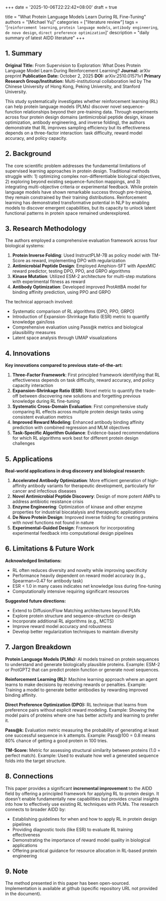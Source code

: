 +++
date = '2025-10-06T22:22:42+08:00'
draft = true

title = "What Protein Language Models Learn During RL Fine-Tuning"
authors = "[Michael Yu]"
categories = ["literature review"]
tags = '[`reinforcement learning`, `protein language models`, `antibody engineering`, `de novo design`, `direct preference optimization`]'
description = "daily summary of latest AIDD literature"
+++


## 1. Summary

**Original Title:** From Supervision to Exploration: What Does Protein Language Model Learn During Reinforcement Learning?
**Journal:** arXiv preprint
**Publication Date:** October 2, 2025
**DOI:** arXiv:2510.01571v1
**Primary Research Group/Institution:** Multi-institutional collaboration led by The Chinese University of Hong Kong, Peking University, and Stanford University.

This study systematically investigates whether reinforcement learning (RL) can help protein language models (PLMs) discover novel sequence-function relationships beyond their pre-training data. Through experiments across four protein design domains (antimicrobial peptide design, kinase optimization, antibody engineering, and inverse folding), the authors demonstrate that RL improves sampling efficiency but its effectiveness depends on a three-factor interaction: task difficulty, reward model accuracy, and policy capacity.

## 2. Background

The core scientific problem addresses the fundamental limitations of supervised learning approaches in protein design. Traditional methods struggle with: 1) optimizing complex non-differentiable biological objectives, 2) exploring beyond existing sequence-function mappings, and 3) integrating multi-objective criteria or experimental feedback. While protein language models have shown remarkable success through pre-training, they remain constrained by their training distributions. Reinforcement learning has demonstrated transformative potential in NLP by enabling models to discover emergent capabilities, but its capacity to unlock latent functional patterns in protein space remained underexplored.

## 3. Research Methodology

The authors employed a comprehensive evaluation framework across four biological systems:

1. **Protein Inverse Folding**: Used InstructPLM-7B as policy model with TM-Score as reward, implementing DPO with regularization
2. **Antimicrobial Peptide Design**: Employed Amphion-SFT with ApexMIC reward predictor, testing DPO, PPO, and GRPO algorithms
3. **Kinase Mutation**: Utilized ESM-2 architecture for multi-step mutations with experimental fitness as reward
4. **Antibody Optimization**: Developed improved ProtAttBA model for binding affinity prediction, using PPO and GRPO

The technical approach involved:
- Systematic comparison of RL algorithms (DPO, PPO, GRPO)
- Introduction of Expansion-Shrinkage Ratio (ESR) metric to quantify knowledge gain/loss
- Comprehensive evaluation using Pass@k metrics and biological plausibility measures
- Latent space analysis through UMAP visualizations

## 4. Innovations

**Key innovations compared to previous state-of-the-art:**

1. **Three-Factor Framework**: First principled framework identifying that RL effectiveness depends on task difficulty, reward accuracy, and policy capacity interaction
2. **Expansion-Shrinkage Ratio (ESR)**: Novel metric to quantify the trade-off between discovering new solutions and forgetting previous knowledge during RL fine-tuning
3. **Systematic Cross-Domain Evaluation**: First comprehensive study comparing RL effects across multiple protein design tasks using consistent evaluation metrics
4. **Improved Reward Modeling**: Enhanced antibody binding affinity prediction with combined regression and MLM objectives
5. **Task-Specific Algorithm Guidance**: Evidence-based recommendations for which RL algorithms work best for different protein design challenges

## 5. Applications

**Real-world applications in drug discovery and biological research:**

1. **Accelerated Antibody Optimization**: More efficient generation of high-affinity antibody variants for therapeutic development, particularly for cancer and infectious diseases
2. **Novel Antimicrobial Peptide Discovery**: Design of more potent AMPs to address antibiotic resistance crisis
3. **Enzyme Engineering**: Optimization of kinase and other enzyme properties for industrial biocatalysis and therapeutic applications
4. **De Novo Protein Design**: Improved inverse folding for creating proteins with novel functions not found in nature
5. **Experimental-Guided Design**: Framework for incorporating experimental feedback into computational design pipelines

## 6. Limitations & Future Work

**Acknowledged limitations:**
- RL often reduces diversity and novelty while improving specificity
- Performance heavily dependent on reward model accuracy (e.g., Spearman=0.47 for antibody task)
- ESR < 1.0 in many cases indicates net knowledge loss during fine-tuning
- Computationally intensive requiring significant resources

**Suggested future directions:**
- Extend to Diffusion/Flow Matching architectures beyond PLMs
- Explore protein structure and sequence-structure co-design
- Incorporate additional RL algorithms (e.g., MCTS)
- Improve reward model accuracy and robustness
- Develop better regularization techniques to maintain diversity

## 7. Jargon Breakdown

**Protein Language Models (PLMs):** AI models trained on protein sequences to understand and generate biologically plausible proteins. Example: ESM-2 or ProtGPT2 that can predict protein function or generate novel sequences.

**Reinforcement Learning (RL):** Machine learning approach where an agent learns to make decisions by receiving rewards or penalties. Example: Training a model to generate better antibodies by rewarding improved binding affinity.

**Direct Preference Optimization (DPO):** RL technique that learns from preference pairs without explicit reward modeling. Example: Showing the model pairs of proteins where one has better activity and learning to prefer it.

**Pass@k:** Evaluation metric measuring the probability of generating at least one successful sequence in k attempts. Example: Pass@100 = 0.8 means 80% chance of getting a good protein in 100 tries.

**TM-Score:** Metric for assessing structural similarity between proteins (1.0 = perfect match). Example: Used to evaluate how well a generated sequence folds into the target structure.

## 8. Connections

This paper provides a significant **incremental improvement** to the AIDD field by offering a principled framework for applying RL to protein design. It doesn't enable fundamentally new capabilities but provides crucial insights into how to effectively use existing RL techniques with PLMs. The research connects to broader AIDD by:

- Establishing guidelines for when and how to apply RL in protein design pipelines
- Providing diagnostic tools (like ESR) to evaluate RL training effectiveness
- Demonstrating the importance of reward model quality in biological applications
- Offering practical guidance for resource allocation in RL-based protein engineering

## 9. Note

The method presented in this paper has been open-sourced. Implementation is available at github (specific repository URL not provided in the document).
